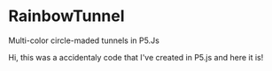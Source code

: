 # RainbowTunnel
Multi-color circle-maded tunnels in P5.Js

Hi, this was a accidentaly code that I've created in P5.js and here it is!
